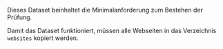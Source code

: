 Dieses Dataset beinhaltet die Minimalanforderung zum Bestehen der Prüfung.

Damit das Dataset funktioniert, müssen alle Webseiten in das Verzeichnis `websites` kopiert werden.